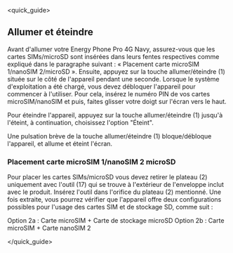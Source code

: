 <quick_guide>
## Allumer et éteindre

Avant d'allumer votre Energy Phone Pro 4G Navy, assurez-vous que les cartes SIMs/microSD sont insérées dans leurs fentes respectives comme expliqué dans le paragraphe suivant : « Placement carte microSIM 1/nanoSIM 2/microSD ». Ensuite, appuyez sur la touche allumer/éteindre (1) située sur le côté de l'appareil pendant une seconde. Lorsque le système d'exploitation a été chargé, vous devez débloquer l'appareil pour commencer à l'utiliser. Pour cela, insérez le numéro PIN de vos cartes microSIM/nanoSIM et puis, faites glisser votre doigt sur l'écran vers le haut.

Pour éteindre l'appareil, appuyez sur la touche allumer/éteindre (1) jusqu'à l'éteint, à continuation, choisissez l'option "Éteint".

Une pulsation brève de la touche allumer/éteindre (1) bloque/débloque l'appareil, et allume et éteint l'écran.

### Placement carte microSIM 1/nanoSIM 2 microSD

Pour placer les cartes SIMs/microSD vous devez retirer le plateau (2) uniquement avec l'outil (17) qui se trouve à l'extérieur de l'enveloppe inclut avec le produit. Insérez l'outil dans l'orifice du plateau (2) mentionné. Une fois extraite, vous pourrez vérifier que l'appareil offre deux configurations possibles pour l'usage des cartes SIM et de stockage SD, comme suit :

Option 2a : Carte microSIM + Carte de stockage microSD
Option 2b : Carte microSIM + Carte nanoSIM 2

</quick_guide>


